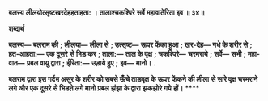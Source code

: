 **बलस्य लीलयोत्सृष्टखरदेहहताहता: ।** **तालाश्चकश्पिरे सर्वे महावातेरिता इव ॥ ३४॥** 

**शब्दार्थ** 

**बलस्य—** **बलराम की** **; लीलया—** **लीला से** **; उत्सृष्ट—** **ऊपर फेंका हुआ** **; खर-देह—** **गधे के शरीर से** **; हत-आहता:—** **एक दूसरे** **से भिड़ कर** **; ताला:—** **ताल के वृक्ष** **; चकश्पिरे—** **चरमराये** **; सर्वे—** **सभी** **; महा-वात—** **प्रबल वायु द्वारा** **; ईरिता:—** **उड़ाये हुए** **;** **इव—** **मानो।** **.** 

**बलराम द्वारा इस गर्दभ असुर के शरीर को सबसे ऊँचे ताड़वृक्ष के ऊपर फेंकने की लीला** **से सारे वृक्ष चरमराने लगे और एक दूसरे से भिडऩे लगे मानो प्रबल झंझा के द्वारा झकझोरे गये** **हों।** **** 